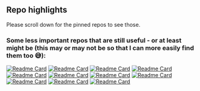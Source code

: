 ## Repo highlights

Please scroll down for the pinned repos to see those.

### Some less important repos that are still useful - or at least might be (this may or may not be so that I can more easily find them too 😅):

[![Readme Card](https://github-readme-stats.vercel.app/api/pin/?username=s-h-a-d-o-w&repo=node-native-dialog)](https://github.com/s-h-a-d-o-w/node-native-dialog)
[![Readme Card](https://github-readme-stats.vercel.app/api/pin/?username=s-h-a-d-o-w&repo=NotepadPlusPlus-Remixed-Theme)](https://github.com/s-h-a-d-o-w/NotepadPlusPlus-Remixed-Theme)
[![Readme Card](https://github-readme-stats.vercel.app/api/pin/?username=s-h-a-d-o-w&repo=regtobin)](https://github.com/s-h-a-d-o-w/regtobin)
[![Readme Card](https://github-readme-stats.vercel.app/api/pin/?username=s-h-a-d-o-w&repo=simple-async-memo)](https://github.com/s-h-a-d-o-w/simple-async-memo)
[![Readme Card](https://github-readme-stats.vercel.app/api/pin/?username=s-h-a-d-o-w&repo=wasm-webp)](https://github.com/s-h-a-d-o-w/wasm-webp)
[![Readme Card](https://github-readme-stats.vercel.app/api/pin/?username=s-h-a-d-o-w&repo=napi-async-example)](https://github.com/s-h-a-d-o-w/napi-async-example)
[![Readme Card](https://github-readme-stats.vercel.app/api/pin/?username=s-h-a-d-o-w&repo=cf-geo-steering-helper)](https://github.com/s-h-a-d-o-w/cf-geo-steering-helper)
[![Readme Card](https://github-readme-stats.vercel.app/api/pin/?username=s-h-a-d-o-w&repo=talon-eyetracking)](https://github.com/s-h-a-d-o-w/talon-eyetracking)
[![Readme Card](https://github-readme-stats.vercel.app/api/pin/?username=s-h-a-d-o-w&repo=react-spring-comparison)](https://github.com/s-h-a-d-o-w/react-spring-comparison)
[![Readme Card](https://github-readme-stats.vercel.app/api/pin/?username=s-h-a-d-o-w&repo=shadertoy-webcam-recorder)](https://github.com/s-h-a-d-o-w/shadertoy-webcam-recorder)
[![Readme Card](https://github-readme-stats.vercel.app/api/pin/?username=s-h-a-d-o-w&repo=github-userscripts)](https://github.com/s-h-a-d-o-w/github-userscripts)

<!--
**s-h-a-d-o-w/s-h-a-d-o-w** is a ✨ _special_ ✨ repository because its `README.md` (this file) appears on your GitHub profile.

Here are some ideas to get you started:

- 🔭 I’m currently working on ...
- 🌱 I’m currently learning ...
- 👯 I’m looking to collaborate on ...
- 🤔 I’m looking for help with ...
- 💬 Ask me about ...
- 📫 How to reach me: ...
- 😄 Pronouns: ...
- ⚡ Fun fact: ...
-->
